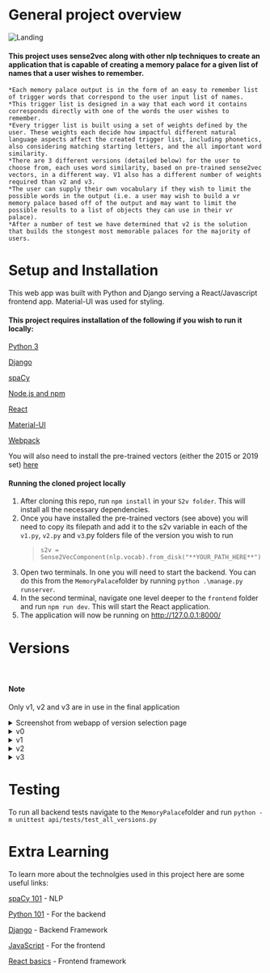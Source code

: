 # General project overview

![Landing](https://user-images.githubusercontent.com/48247103/110963710-4e55da80-834a-11eb-9b92-7acee4560760.png)

#### This project uses sense2vec along with other nlp techniques to create an application that is capable of creating a memory palace for a given list of names that a user wishes to remember.

    *Each memory palace output is in the form of an easy to remember list of trigger words that correspond to the user input list of names.
    *This trigger list is designed in a way that each word it contains corresponds directly with one of the words the user wishes to remember.
    *Every trigger list is built using a set of weights defined by the user. These weights each decide how impactful different natural language aspects affect the created trigger list, including phonetics, also considering matching starting letters, and the all important word similarity.
    *There are 3 different versions (detailed below) for the user to choose from, each uses word similarity, based on pre-trained sense2vec vectors, in a different way. V1 also has a different number of weights required than v2 and v3.
    *The user can supply their own vocabulary if they wish to limit the possible words in the output (i.e. a user may wish to build a vr memory palace based off of the output and may want to limit the possible results to a list of objects they can use in their vr palace).
    *After a number of test we have determined that v2 is the solution that builds the stongest most memorable palaces for the majority of users.

# Setup and Installation

This web app was built with Python and Django serving a React/Javascript frontend app. Material-UI was used for styling. 

#### This project requires installation of the following if you wish to run it locally:

[Python 3](https://www.python.org/downloads/)

[Django](https://docs.djangoproject.com/en/3.1/topics/install/)

[spaCy](https://spacy.io/usage/)

[Node.js and npm](https://nodejs.org/)

[React](https://www.liquidweb.com/kb/install-react-js-windows/)

[Material-UI](https://material-ui.com/getting-started/installation/)

[Webpack](https://webpack.js.org/guides/installation/)

You will also need to install the pre-trained vectors (either the 2015 or 2019 set) [here](https://github.com/explosion/sense2vec#pretrained-vectors)

#### Running the cloned project locally

1. After cloning this repo, run `npm install` in your `S2v folder`. This will install all the necessary dependencies.
2. Once you have installed the pre-trained vectors (see above) you will need to copy its filepath and add it to the s2v variable in each of the `v1.py`, `v2.py` and `v3`.py folders file of the version you wish to run
   > `s2v = Sense2VecComponent(nlp.vocab).from_disk("**YOUR_PATH_HERE**")`
3. Open two terminals. In one you will need to start the backend. You can do this from the `MemoryPalace`folder by running `python .\manage.py runserver`.
4. In the second terminal, navigate one level deeper to the `frontend` folder and run `npm run dev`. This will start the React application. 
5. The application will now be running on http://127.0.0.1:8000/


# Versions
<br>

#### Note
Only v1, v2 and v3 are in use in the final application

<details>

<summary>Screenshot from webapp of version selection page</summary>

![create](https://user-images.githubusercontent.com/48247103/110963852-78a79800-834a-11eb-806e-36f060a5fa27.png)
</details>

<details>
<summary> v0 </summary>

## v01

Version 01 and 02 are not in use in the final project, rather they show the progression from where the project began. 

<br>
Version 01 only provides a console output and is not connected to the React app.

#### How it works

1. Add a list of anything you wish to remeber to the `S2V Project\backend\v.00\input_list\input_list.txt` file - as an example I have added the Nobel Peace Prize Winners from 2000 to 2020. The file should have each item you wish to remember separated by a **,** and if there are multiple parts to an item (for example more than one Nobel Peace Prize Winner in a single year) then each part should be separated with the word **and**
2. Add the vocabulary you wish to be considered for use in the memory map to the `S2V Project\backend\v.00\vocab\vocab.txt` file - remember the bigger the better (I have added the 10,000 most common English words as an example)
3. - When you run the main.py you will create multiple text documents that consist of only words that each start with the same letter as the first letter of every word in the list you wish to remember.
   - This narrows our search for us to then find and return a list of words each starting with the first letter of your input list to remember.
   - The user will then be asked to supply a theme (one word such as food, art, sport or any other non-proper noun)
   - A list will be printed and it will contain a word that starts with every letter in the input list but is also the most similar unique word to fit the theme within the provided vocabulary.

#### Issues

There are multiple obvious issues right now even before rigorous testing

1. Multiple nested for loops, this program could be much more efficient
2. Use of only functions in one main class - again cleaner code would read much easier
3. Now in regards the output list I have some passing observations
   - The input and output are to the terminal
   - The output list does not account for words begining with letters that are not in the vocabulary - x is a big problem as there isn't a single word begining with x in the top 10000 most common english words
   - The program throws a warning about the use of `.similarity`

<br>

## v02

<br>
Version 02 provides two outputs. It will present both your ouput list of words based on the given weightings of each of the three scores, as well as an output of the top three scoring words to a csv file. v02 is also not connected to the React app but it has had many more features added, including a weighted scoring function, along with testing a new way to calaculate word similarity. It also now finds the common most similar verb to connect each neighbouring word in the create list. The errors from handling empty vectors from version 1 are also fixed and the code is much more readable. The theme is no longer a user input, it is set along with the other weights in the code. 

#### How it works

As of now it works almost the same as version 1 (see above for general instructions). The main differences for the end user are :
   1. It outputs a second list which attempts to connect each trigger word with a common verb.
   2. There is now a CSV file output to track individual word scores and this displays the top three possible word matches
   3. Users can edit the three weights in `app.py` at the top of the file : theme, phonetic weight and second letter weight.

</details>

<details>

## v1

<summary> v1 </summary>
   <br>
    Version 1 requires a theme. The list of "trigger words" it produces will all follow as closely as possible to this theme. In this version every "trigger word" will have the same first letter its corresponding "word to remember". The user can  choose the thme, the phonetic weight (how important it is for each "trigger word" to rhyme with its "word to remember") and the secound letter weight (how important it is for the second letter of each "trigger word" to be the same as the second letter for its corresponding "word to remember").
</details>

<details>

## v2

<summary> v2 </summary>
<br>
   Version 2 removes the requirement of a theme and now allows the user to decide how important it is for each "trigger word" to have the samne starting letter as its corresponding "word to remember". It still consioders the phonetic and second letter weights the same as Version 1 , but now it also consider how similar each word in the "trigger list" is to its predecessor, therefore allowing the output to find a theme of its own. 

</details>



<details>

## v3


<summary> v3 </summary>
   <br>
   Version 3 is identical to Version 2 apart from how it calculates each "trigger words" similarity to its predecessor. In this version the weight the user inputs determines how dissimilar the word should be to its predecessor to allow for a more unusual, and hopefully more memorable, output.
</details>


# Testing 

To run all backend tests navigate to the `MemoryPalace`folder and run `python -m unittest api/tests/test_all_versions.py`


# Extra Learning

To learn more about the technolgies used in this project here are some useful links:

[spaCy 101](https://course.spacy.io/en) - NLP

[Python 101](https://www.youtube.com/watch?v=rfscVS0vtbw) - For the backend

[Django](https://www.youtube.com/channel/UC4JX40jDee_tINbkjycV4Sg) - Backend Framework

[JavaScript](https://www.youtube.com/watch?v=W6NZfCO5SIk&t=101s&ab_channel=ProgrammingwithMosh) - For the frontend

[React basics](https://reactjs.org/tutorial/tutorial.html) - Frontend framework
